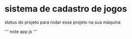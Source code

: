 

<h1> sistema de cadastro de jogos </h1>

status do projeto
para rodar esse projeto na sua máquina

'''
note app js
'''
